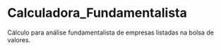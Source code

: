 # Calculadora_Fundamentalista
Cálculo para análise fundamentalista de empresas listadas na bolsa de valores.
